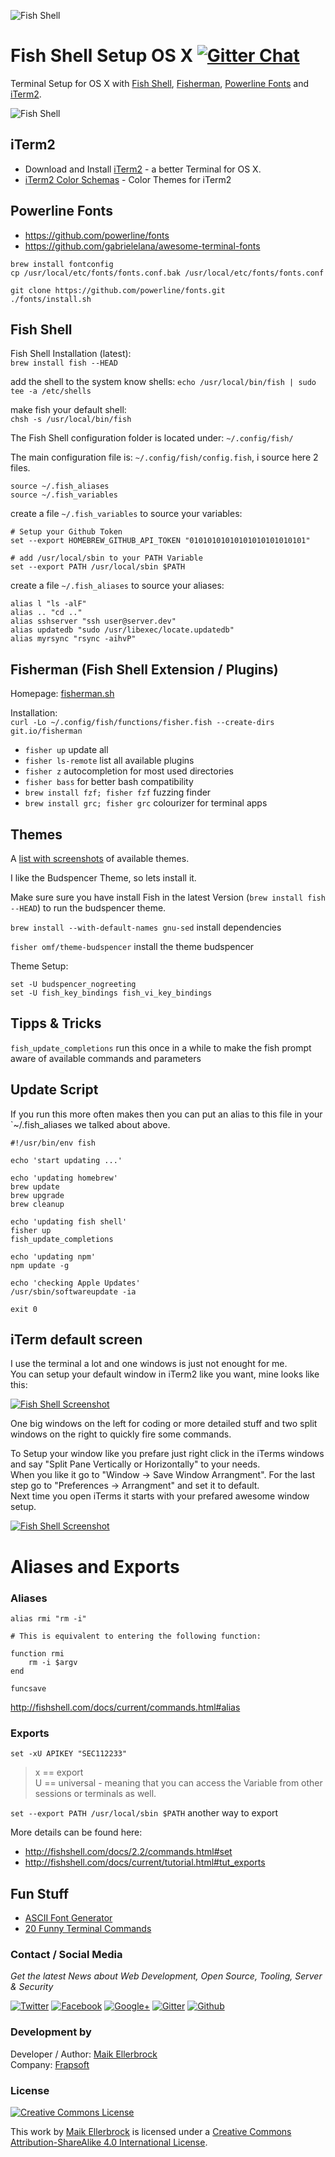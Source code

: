 ![Fish Shell](https://github.frapsoft.com/top/fish-shell.png)  

# Fish Shell Setup OS X [![Gitter Chat](https://badges.gitter.im/frapsoft/frapsoft.svg)](https://gitter.im/frapsoft/frapsoft/)  




Terminal Setup for OS X with [Fish Shell](https://fishshell.com/), [Fisherman](http://fisherman.sh/), [Powerline Fonts](https://github.com/powerline/fonts) and [iTerm2](https://www.iterm2.com/).


![Fish Shell](https://github.frapsoft.com/screenshots/fish-shell-v3.png)  

## iTerm2

* Download and Install [iTerm2](https://www.iterm2.com/) - a better Terminal for OS X.
* [iTerm2 Color Schemas](http://iterm2colorschemes.com/) - Color Themes for iTerm2



## Powerline Fonts

* <https://github.com/powerline/fonts>
* <https://github.com/gabrielelana/awesome-terminal-fonts>  

```
brew install fontconfig
cp /usr/local/etc/fonts/fonts.conf.bak /usr/local/etc/fonts/fonts.conf

git clone https://github.com/powerline/fonts.git
./fonts/install.sh
```



## Fish Shell

Fish Shell Installation (latest):  
`brew install fish --HEAD`  

add the shell to the system know shells:
`echo /usr/local/bin/fish | sudo tee -a /etc/shells`

make fish your default shell:  
`chsh -s /usr/local/bin/fish`  

The Fish Shell configuration folder is located under: `~/.config/fish/`

The main configuration file is: `~/.config/fish/config.fish`, i source here 2 files.


```
source ~/.fish_aliases
source ~/.fish_variables
```

create a file `~/.fish_variables` to source your variables:  

```
# Setup your Github Token
set --export HOMEBREW_GITHUB_API_TOKEN "01010101010101010101010101"

# add /usr/local/sbin to your PATH Variable
set --export PATH /usr/local/sbin $PATH
```
create a file `~/.fish_aliases` to source your aliases:  

```
alias l "ls -alF"
alias .. "cd .."
alias sshserver "ssh user@server.dev"
alias updatedb "sudo /usr/libexec/locate.updatedb"
alias myrsync "rsync -aihvP"
``` 

## Fisherman (Fish Shell Extension / Plugins)

Homepage: [fisherman.sh](http://fisherman.sh/)  

Installation:  
`curl -Lo ~/.config/fish/functions/fisher.fish --create-dirs git.io/fisherman`  

* `fisher up`  update all  
* `fisher ls-remote` list all available plugins
* `fisher z` autocompletion for most used directories  
* `fisher bass` for better bash compatibility  
* `brew install fzf; fisher fzf` fuzzing finder
* `brew install grc; fisher grc`  colourizer for terminal apps  


## Themes

A [list with screenshots](https://github.com/oh-my-fish/oh-my-fish/blob/master/docs/Themes.md) of available themes.

I like the Budspencer Theme, so lets install it.  

Make sure sure you have install Fish in the latest Version (`brew install fish --HEAD`) to run the budspencer theme.

`brew install --with-default-names gnu-sed`  install dependencies

`fisher omf/theme-budspencer` install the theme budspencer

Theme Setup:

```
set -U budspencer_nogreeting
set -U fish_key_bindings fish_vi_key_bindings
```

## Tipps & Tricks

`fish_update_completions` run this once in a while to make the fish prompt aware of available commands and parameters


## Update Script

If you run this more often makes then you can put an alias to this file in your `~/.fish_aliases we talked about above.  

```
#!/usr/bin/env fish

echo 'start updating ...'

echo 'updating homebrew'
brew update
brew upgrade
brew cleanup

echo 'updating fish shell'
fisher up
fish_update_completions

echo 'updating npm'
npm update -g

echo 'checking Apple Updates'
/usr/sbin/softwareupdate -ia

exit 0
```

## iTerm default screen

I use the terminal a lot and one windows is just not enought for me.  
You can setup your default window in iTerm2 like you want, mine looks like this:

[![Fish Shell Screenshot](https://github.frapsoft.com/screenshots/fish-shell-v1.png)](https://github.frapsoft.com/screenshots/fish-shell-v1.png)  


One big windows on the left for coding or more detailed stuff and two split windows on the right to quickly fire some commands.  

To Setup your window like you prefare just right click in the iTerms windows and say "Split Pane Vertically  or Horizontally" to your needs.  
When you like it go to "Window -> Save Window Arrangment". For the last step go to "Preferences -> Arrangment" and set it to default.  
Next time you open iTerms it starts with your prefared awesome window setup.

[![Fish Shell Screenshot](https://github.frapsoft.com/screenshots/fish-shell-v2.png)](https://github.frapsoft.com/screenshots/fish-shell-v2.png)


# Aliases and Exports


### Aliases

```
alias rmi "rm -i"

# This is equivalent to entering the following function:

function rmi
    rm -i $argv
end

funcsave
```

<http://fishshell.com/docs/current/commands.html#alias>

### Exports 

`set -xU APIKEY "SEC112233" `  

> x == export  
> U == universal - meaning that you can access the Variable from other sessions or terminals as well.  

`set --export PATH /usr/local/sbin $PATH` another way to export


More details can be found here: 

* <http://fishshell.com/docs/2.2/commands.html#set>  
* <http://fishshell.com/docs/current/tutorial.html#tut_exports>


## Fun Stuff

* [ASCII Font Generator](http://patorjk.com/software/taag/#p=display&f=Doh&t=Frapsoft)
* [20 Funny Terminal Commands](http://www.tecmint.com/20-funny-commands-of-linux-or-linux-is-fun-in-terminal/)



### Contact / Social Media

*Get the latest News about Web Development, Open Source, Tooling, Server & Security*

[![Twitter](https://github.frapsoft.com/social/twitter.png)](https://twitter.com/frapsoft/)
[![Facebook](https://github.frapsoft.com/social/facebook.png)](https://www.facebook.com/frapsoft/)
[![Google+](https://github.frapsoft.com/social/google-plus.png)](https://plus.google.com/116540931335841862774)
[![Gitter](https://github.frapsoft.com/social/gitter.png)](https://gitter.im/frapsoft/frapsoft/)
[![Github](https://github.frapsoft.com/social/github.png)](https://github.com/ellerbrock/)

### Development by 

Developer / Author: [Maik Ellerbrock](https://github.com/ellerbrock/)  
Company: [Frapsoft](https://github.com/frapsoft/)


### License 

<a rel="license" href="http://creativecommons.org/licenses/by-sa/4.0/"><img alt="Creative Commons License" style="border-width:0" src="https://i.creativecommons.org/l/by-sa/4.0/88x31.png" /></a><br />

This work by <a xmlns:cc="http://creativecommons.org/ns#" href="https://github.com/ellerbrock/" property="cc:attributionName" rel="cc:attributionURL">Maik Ellerbrock</a> is licensed under a <a rel="license" href="http://creativecommons.org/licenses/by-sa/4.0/">Creative Commons Attribution-ShareAlike 4.0 International License</a>.